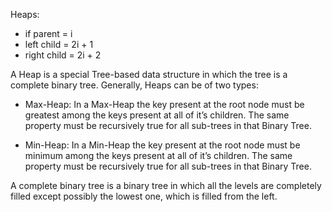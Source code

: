 Heaps:

- if parent = i
- left child = 2i + 1
- right child = 2i + 2

A Heap is a special Tree-based data structure in which the tree is a complete binary tree. Generally, Heaps can be of two types:

- Max-Heap: In a Max-Heap the key present at the root node must be greatest among the keys present at all of it’s children. The same property must be recursively true for all sub-trees in that Binary Tree.

- Min-Heap: In a Min-Heap the key present at the root node must be minimum among the keys present at all of it’s children. The same property must be recursively true for all sub-trees in that Binary Tree.

A complete binary tree is a binary tree in which all the levels are completely filled except possibly the lowest one, which is filled from the left. 
